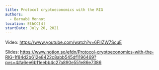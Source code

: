 ```yaml
---
title: Protocol cryptoeconomics with the RIG
authors:
  - Barnabé Monnot
location: EthCC[4]
startDate: July 20, 2021
---
```


Video: <https://www.youtube.com/watch?v=6FIIZW7ScuE>

Slides: <https://www.notion.so/efdn/Protocol-cryptoeconomics-with-the-RIG-1f84d2b612e8422c8abb545df1196469?pvs=4#a6ee6b11eebb4c27a890e551e86e7386>
